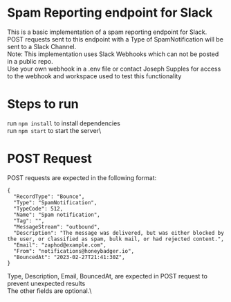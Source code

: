 # Spam Reporting endpoint for Slack

This is a basic implementation of a spam reporting endpoint for Slack.\
POST requests sent to this endpoint with a Type of SpamNotification will be sent to a Slack Channel. \
Note: This implementation uses Slack Webhooks which can not be posted in a public repo.\
Use your own webhook in a .env file or contact Joseph Supples for access to the webhook and workspace used to test this functionality 

# Steps to run
run `npm install` to install dependencies\
run `npm start` to start the server\

# POST Request
POST requests are expected in the following format:
```
{
  "RecordType": "Bounce",
  "Type": "SpamNotification",
  "TypeCode": 512,
  "Name": "Spam notification",
  "Tag": "",
  "MessageStream": "outbound",
  "Description": "The message was delivered, but was either blocked by the user, or classified as spam, bulk mail, or had rejected content.",
  "Email": "zaphod@example.com",
  "From": "notifications@honeybadger.io",
  "BouncedAt": "2023-02-27T21:41:30Z",
}
```
Type, Description, Email, BouncedAt, are expected in POST request to prevent unexpected results\
The other fields are optional.\

